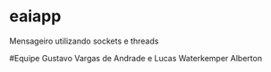 # eaiapp
Mensageiro utilizando sockets e threads

#Equipe
Gustavo Vargas de Andrade e Lucas Waterkemper Alberton

